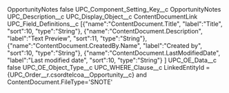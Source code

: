 <?xml version="1.0" encoding="UTF-8"?>
<CustomMetadata xmlns="http://soap.sforce.com/2006/04/metadata" xmlns:xsi="http://www.w3.org/2001/XMLSchema-instance" xmlns:xsd="http://www.w3.org/2001/XMLSchema">
    <label>OpportunityNotes</label>
    <protected>false</protected>
    <values>
        <field>UPC_Component_Setting_Key__c</field>
        <value xsi:type="xsd:string">OpportunityNotes</value>
    </values>
    <values>
        <field>UPC_Description__c</field>
        <value xsi:nil="true"/>
    </values>
    <values>
        <field>UPC_Display_Object__c</field>
        <value xsi:type="xsd:string">ContentDocumentLink</value>
    </values>
    <values>
        <field>UPC_Field_Definitions__c</field>
        <value xsi:type="xsd:string">[{&quot;name&quot;:&quot;ContentDocument.Title&quot;,
&quot;label&quot;:&quot;Title&quot;,
&quot;sort&quot;:10,
&quot;type&quot;:&quot;String&quot;},
{&quot;name&quot;:&quot;ContentDocument.Description&quot;,
&quot;label&quot;:&quot;Text Preview&quot;,
&quot;sort&quot;:11,
&quot;type&quot;:&quot;String&quot;},
{&quot;name&quot;:&quot;ContentDocument.CreatedBy.Name&quot;,
&quot;label&quot;:&quot;Created by&quot;,
&quot;sort&quot;:10,
&quot;type&quot;:&quot;String&quot;},
{&quot;name&quot;:&quot;ContentDocument.LastModifiedDate&quot;,
&quot;label&quot;:&quot;Last modified date&quot;,
&quot;sort&quot;:10,
&quot;type&quot;:&quot;String&quot;}
]</value>
    </values>
    <values>
        <field>UPC_OE_Data__c</field>
        <value xsi:type="xsd:boolean">false</value>
    </values>
    <values>
        <field>UPC_OE_Object_Type__c</field>
        <value xsi:nil="true"/>
    </values>
    <values>
        <field>UPC_WHERE_Clause__c</field>
        <value xsi:type="xsd:string">LinkedEntityId = {UPC_Order__r.csordtelcoa__Opportunity__c} and ContentDocument.FileType=&apos;SNOTE&apos;</value>
    </values>
</CustomMetadata>
